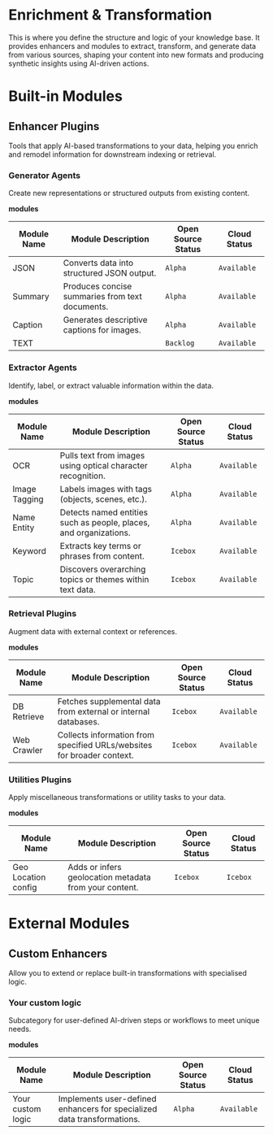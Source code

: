 # Enrichment & Transformation

This is where you define the structure and logic of your knowledge base. It provides enhancers and modules to extract, transform, and generate data from various sources, shaping your content into new formats and producing synthetic insights using AI-driven actions.

# Built-in Modules

## Enhancer Plugins

Tools that apply AI-based transformations to your data, helping you enrich and remodel information for downstream indexing or retrieval.

### Generator Agents

Create new representations or structured outputs from existing content.

**modules**

| Module Name | Module Description | Open Source Status | Cloud Status |
| --- | --- | --- | --- |
| JSON | Converts data into structured JSON output. | `Alpha` | `Available` |
| Summary | Produces concise summaries from text documents. | `Alpha` | `Available` |
| Caption | Generates descriptive captions for images. | `Alpha` | `Available` |
| TEXT |  | `Backlog` | `Available` |

### Extractor Agents

Identify, label, or extract valuable information within the data.

**modules**

| Module Name | Module Description | Open Source Status | Cloud Status |
| --- | --- | --- | --- |
| OCR | Pulls text from images using optical character recognition. | `Alpha` | `Available` |
| Image Tagging | Labels images with tags (objects, scenes, etc.). | `Alpha` | `Available` |
| Name Entity | Detects named entities such as people, places, and organizations. | `Alpha` | `Available` |
| Keyword | Extracts key terms or phrases from content. | `Icebox` | `Available` |
| Topic | Discovers overarching topics or themes within text data. | `Icebox` | `Available` |

### Retrieval Plugins

Augment data with external context or references.

**modules**

| Module Name | Module Description | Open Source Status | Cloud Status |
| --- | --- | --- | --- |
| DB Retrieve | Fetches supplemental data from external or internal databases. | `Icebox` | `Available` |
| Web Crawler | Collects information from specified URLs/websites for broader context. | `Icebox` | `Available` |

### Utilities Plugins

Apply miscellaneous transformations or utility tasks to your data.

**modules**

| Module Name | Module Description | Open Source Status | Cloud Status |
| --- | --- | --- | --- |
| Geo Location config | Adds or infers geolocation metadata from your content. | `Icebox` | `Icebox` |

# External Modules

## Custom Enhancers

Allow you to extend or replace built-in transformations with specialised logic.

### Your custom logic

Subcategory for user-defined AI-driven steps or workflows to meet unique needs.

**modules**

| Module Name | Module Description | Open Source Status | Cloud Status |
| --- | --- | --- | --- |
| Your custom logic | Implements user-defined enhancers for specialized data transformations. | `Alpha` | `Available` |